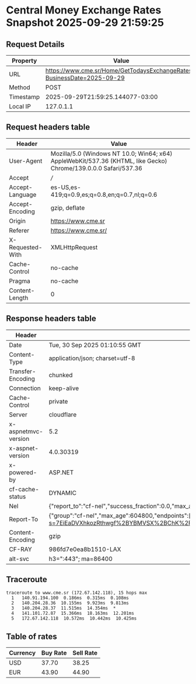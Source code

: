 # Central Money Exchange Rates Snapshot 2025-09-29 21:59:25
## Request Details

| Property | Value |
|----------|-------|
| URL | https://www.cme.sr/Home/GetTodaysExchangeRates/?BusinessDate=2025-09-29 |
| Method | POST |
| Timestamp | 2025-09-29T21:59:25.144077-03:00 |
| Local IP | 127.0.1.1 |
    
## Request headers table

| Header | Value |
|--------|-------|
| User-Agent | Mozilla/5.0 (Windows NT 10.0; Win64; x64) AppleWebKit/537.36 (KHTML, like Gecko) Chrome/139.0.0.0 Safari/537.36 |
| Accept | */* |
| Accept-Language | es-US,es-419;q=0.9,es;q=0.8,en;q=0.7,nl;q=0.6 |
| Accept-Encoding | gzip, deflate |
| Origin | https://www.cme.sr |
| Referer | https://www.cme.sr/ |
| X-Requested-With | XMLHttpRequest |
| Cache-Control | no-cache |
| Pragma | no-cache |
| Content-Length | 0 |

    
## Response headers table
| Header | Value |
|--------|-------|
| Date | Tue, 30 Sep 2025 01:10:55 GMT |
| Content-Type | application/json; charset=utf-8 |
| Transfer-Encoding | chunked |
| Connection | keep-alive |
| Cache-Control | private |
| Server | cloudflare |
| x-aspnetmvc-version | 5.2 |
| x-aspnet-version | 4.0.30319 |
| x-powered-by | ASP.NET |
| cf-cache-status | DYNAMIC |
| Nel | {"report_to":"cf-nel","success_fraction":0.0,"max_age":604800} |
| Report-To | {"group":"cf-nel","max_age":604800,"endpoints":[{"url":"https://a.nel.cloudflare.com/report/v4?s=7EiEaDVXhkozRthwgf%2BYBMVSX%2BChK%2FMdV7bcHNRHEhdTuHs%2F4DCU%2FaxSeRC9zAhIKYRe55OLri9DlVA%2FL451mp0Z%2BZGProKX"}]} |
| Content-Encoding | gzip |
| CF-RAY | 986fd7e0ea8b1510-LAX |
| alt-svc | h3=":443"; ma=86400 |

## Traceroute 

```
traceroute to www.cme.sr (172.67.142.118), 15 hops max
  1   140.91.194.100  0.186ms  0.315ms  0.108ms 
  2   140.204.28.36  10.155ms  9.923ms  9.813ms 
  3   140.204.28.37  11.515ms  14.354ms  * 
  4   141.101.72.87  15.366ms  18.163ms  12.201ms 
  5   172.67.142.118  10.572ms  10.442ms  10.425ms 

```


## Table of rates

| Currency | Buy Rate | Sell Rate |
|----------|----------|-----------|
| USD | 37.70 | 38.25 |
| EUR | 43.90 | 44.90 |
